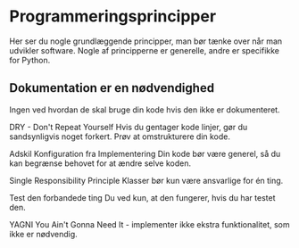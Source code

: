 
# Programmeringsprincipper
Her ser du nogle grundlæggende principper, man bør tænke over når man udvikler software. Nogle af principperne er generelle, andre er specifikke for Python.

## Dokumentation er en nødvendighed
Ingen ved hvordan de skal bruge din kode hvis den ikke er dokumenteret.

DRY - Don't Repeat Yourself
Hvis du gentager kode linjer, gør du sandsynligvis noget forkert. Prøv at omstrukturere din kode.

Adskil Konfiguration fra Implementering
Din kode bør være generel, så du kan begrænse behovet for at ændre selve koden.

Single Responsibility Principle
Klasser bør kun være ansvarlige for én ting.

Test den forbandede ting
Du ved kun, at den fungerer, hvis du har testet den.

YAGNI
You Ain't Gonna Need It - implementer ikke ekstra funktionalitet, som ikke er nødvendig.






